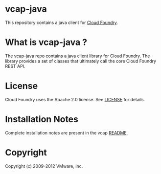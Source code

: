 # vcap-java

This repository contains a java client for [Cloud Foundry](http://cloudfoundry.com).

# What is vcap-java ?

The vcap-java repo contains a java client library for Cloud Foundry.
The library provides a set of classes that ultimately call the core
Cloud Foundry REST API.

# License

Cloud Foundry uses the Apache 2.0 license. See
[LICENSE](https://github.com/cloudfoundry/vcap-tests/LICENSE) for details.

# Installation Notes

Complete installation notes are present in the vcap
[README](https://github.com/cloudfoundry/vcap-java/README).

# Copyright

Copyright (c) 2009-2012 VMware, Inc.
